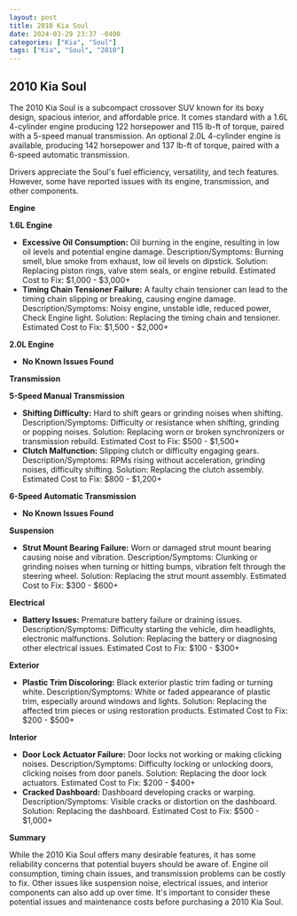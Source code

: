 ```yaml
---
layout: post
title: 2010 Kia Soul
date: 2024-03-29 23:37 -0400
categories: ["Kia", "Soul"]
tags: ["Kia", "Soul", "2010"]
---
```

## 2010 Kia Soul

The 2010 Kia Soul is a subcompact crossover SUV known for its boxy design, spacious interior, and affordable price. It comes standard with a 1.6L 4-cylinder engine producing 122 horsepower and 115 lb-ft of torque, paired with a 5-speed manual transmission. An optional 2.0L 4-cylinder engine is available, producing 142 horsepower and 137 lb-ft of torque, paired with a 6-speed automatic transmission.

Drivers appreciate the Soul's fuel efficiency, versatility, and tech features. However, some have reported issues with its engine, transmission, and other components.

**Engine**

**1.6L Engine**
* **Excessive Oil Consumption:** Oil burning in the engine, resulting in low oil levels and potential engine damage.
Description/Symptoms: Burning smell, blue smoke from exhaust, low oil levels on dipstick.
Solution: Replacing piston rings, valve stem seals, or engine rebuild.
Estimated Cost to Fix: $1,000 - $3,000+
* **Timing Chain Tensioner Failure:** A faulty chain tensioner can lead to the timing chain slipping or breaking, causing engine damage.
Description/Symptoms: Noisy engine, unstable idle, reduced power, Check Engine light.
Solution: Replacing the timing chain and tensioner.
Estimated Cost to Fix: $1,500 - $2,000+

**2.0L Engine**
* **No Known Issues Found**

**Transmission**

**5-Speed Manual Transmission**
* **Shifting Difficulty:** Hard to shift gears or grinding noises when shifting.
Description/Symptoms: Difficulty or resistance when shifting, grinding or popping noises.
Solution: Replacing worn or broken synchronizers or transmission rebuild.
Estimated Cost to Fix: $500 - $1,500+
* **Clutch Malfunction:** Slipping clutch or difficulty engaging gears.
Description/Symptoms: RPMs rising without acceleration, grinding noises, difficulty shifting.
Solution: Replacing the clutch assembly.
Estimated Cost to Fix: $800 - $1,200+

**6-Speed Automatic Transmission**
* **No Known Issues Found**

**Suspension**

* **Strut Mount Bearing Failure:** Worn or damaged strut mount bearing causing noise and vibration.
Description/Symptoms: Clunking or grinding noises when turning or hitting bumps, vibration felt through the steering wheel.
Solution: Replacing the strut mount assembly.
Estimated Cost to Fix: $300 - $600+

**Electrical**

* **Battery Issues:** Premature battery failure or draining issues.
Description/Symptoms: Difficulty starting the vehicle, dim headlights, electronic malfunctions.
Solution: Replacing the battery or diagnosing other electrical issues.
Estimated Cost to Fix: $100 - $300+

**Exterior**

* **Plastic Trim Discoloring:** Black exterior plastic trim fading or turning white.
Description/Symptoms: White or faded appearance of plastic trim, especially around windows and lights.
Solution: Replacing the affected trim pieces or using restoration products.
Estimated Cost to Fix: $200 - $500+

**Interior**

* **Door Lock Actuator Failure:** Door locks not working or making clicking noises.
Description/Symptoms: Difficulty locking or unlocking doors, clicking noises from door panels.
Solution: Replacing the door lock actuators.
Estimated Cost to Fix: $200 - $400+
* **Cracked Dashboard:** Dashboard developing cracks or warping.
Description/Symptoms: Visible cracks or distortion on the dashboard.
Solution: Replacing the dashboard.
Estimated Cost to Fix: $500 - $1,000+

**Summary**

While the 2010 Kia Soul offers many desirable features, it has some reliability concerns that potential buyers should be aware of. Engine oil consumption, timing chain issues, and transmission problems can be costly to fix. Other issues like suspension noise, electrical issues, and interior components can also add up over time. It's important to consider these potential issues and maintenance costs before purchasing a 2010 Kia Soul.
